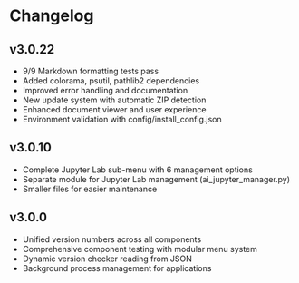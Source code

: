 # Changelog

## v3.0.22
- 9/9 Markdown formatting tests pass
- Added colorama, psutil, pathlib2 dependencies
- Improved error handling and documentation
- New update system with automatic ZIP detection
- Enhanced document viewer and user experience
- Environment validation with config/install_config.json

## v3.0.10
- Complete Jupyter Lab sub-menu with 6 management options
- Separate module for Jupyter Lab management (ai_jupyter_manager.py)
- Smaller files for easier maintenance

## v3.0.0
- Unified version numbers across all components
- Comprehensive component testing with modular menu system
- Dynamic version checker reading from JSON
- Background process management for applications
